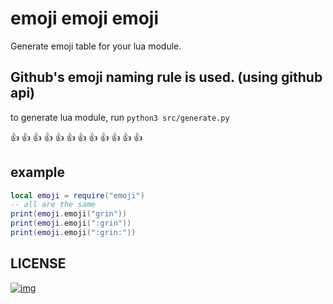 # emoji emoji emoji

Generate emoji table for your lua module.

Github's emoji naming rule is used. (using github api)
---
to generate lua module, run `python3 src/generate.py`

👍 👍 👍 👍 👍 👍 👍 👍 👍 👍 👍 👍
## example
```lua 
local emoji = require("emoji")
-- all are the same
print(emoji.emoji("grin"))
print(emoji.emoji(":grin"))
print(emoji.emoji(":grin:"))
```

## LICENSE
[![img]][pbd]

[img]:https://licensebuttons.net/p/zero/1.0/88x31.png
[pbd]:https://creativecommons.org/publicdomain/zero/1.0/
